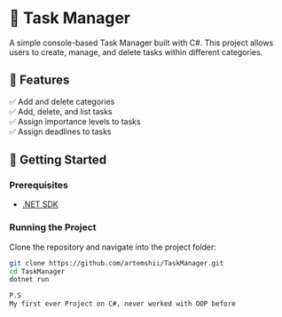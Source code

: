 # 📝 Task Manager

A simple console-based Task Manager built with C#. This project allows users to create, manage, and delete tasks within different categories.

## 📌 Features
✅ Add and delete categories  
✅ Add, delete, and list tasks  
✅ Assign importance levels to tasks  
✅ Assign deadlines to tasks  

## 🚀 Getting Started

### Prerequisites
- [.NET SDK](https://dotnet.microsoft.com/download)

### Running the Project
Clone the repository and navigate into the project folder:
```sh
git clone https://github.com/artemshii/TaskManager.git
cd TaskManager
dotnet run

P.S
My first ever Project on C#, never worked with OOP before